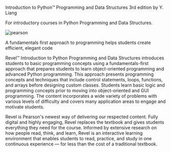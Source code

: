 
 Introduction to Python™ Programming and Data Structures 3rd edition by Y. Liang
 
 For introductory courses in Python Programming and Data Structures.

![pearson](http://www.bibdsl.co.uk/imagegallery2/publisher/batch3776/9781292424125.jpg)

A fundamentals first approach to programming helps students create efficient, elegant code 

Revel™ Introduction to Python Programming and Data Structures introduces students to basic programming concepts using a fundamentals-first approach that prepares students to learn object-oriented programming and advanced Python programming. This approach presents programming concepts and techniques that include control statements, loops, functions, and arrays before designing custom classes. Students learn basic logic and programming concepts prior to moving into object-oriented and GUI programming. The content incorporates a wide variety of problems with various levels of difficulty and covers many application areas to engage and motivate students.



Revel is Pearson's newest way of delivering our respected content. Fully digital and highly engaging, Revel replaces the textbook and gives students everything they need for the course. Informed by extensive research on how people read, think, and learn, Revel is an interactive learning environment that enables students to read, practice, and study in one continuous experience — for less than the cost of a traditional textbook.
